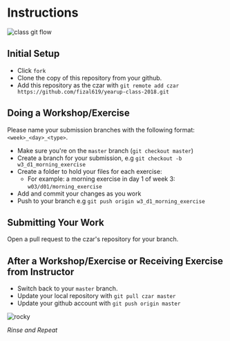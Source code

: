 # Instructions

![class git flow](class_flow.jpg)

## Initial Setup

- Click `fork`
- Clone the copy of this repository from your github.
- Add this repository as the czar with `git remote add czar https://github.com/fizal619/yearup-class-2018.git`

## Doing a Workshop/Exercise

Please name your submission branches with the following format: `<week>_<day>_<type>`.

- Make sure you're on the `master` branch (`git checkout master`)
- Create a branch for your submission, e.g `git checkout -b w3_d1_morning_exercise`
- Create a folder to hold your files for each exercise:
  - For example: a morning exercise in day 1 of week 3: `w03/d01/morning_exercise`
- Add and commit your changes as you work
- Push to your branch e.g `git push origin w3_d1_morning_exercise`

## Submitting Your Work

Open a pull request to the czar's repository for your branch.

## After a Workshop/Exercise or Receiving Exercise from Instructor

- Switch back to your `master` branch.
- Update your local repository with `git pull czar master`
- Update your github account with `git push origin master`


![rocky](https://i.pinimg.com/originals/68/ac/45/68ac455a2c300d6e495b7cd84b9c2476.gif)

_Rinse and Repeat_
